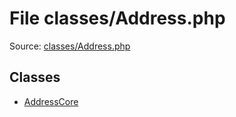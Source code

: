 File classes/Address.php
=========

Source: [classes/Address.php](https://github.com/PrestaShop/PrestaShop/blob/1.5.0.13/classes/Address.php)


Classes
-------

* [AddressCore](class.AddressCore.md)

